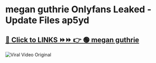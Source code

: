 
 # megan guthrie Onlyfans Leaked - Update Files ap5yd

## <h2><a href="https://clipsfans.com/megan_guthrie&ref=git">🔗 Click to LINKS ⏩⏩ 👉 🟢 megan guthrie </a></h2>

<a href="https://clipsfans.com/megan_guthrie&ref=git" rel="nofollow" data-target="animated-image.originalLink"><img src="https://i.ibb.co.com/xMMVF88/686577567.gif" alt="Viral Video Original" style="max-width: 100%; display: inline-block;" data-target="animated-image.originalImage"></a>

